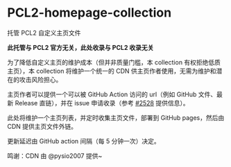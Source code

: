# PCL2-homepage-collection
托管 PCL2 自定义主页文件

**此托管与 PCL2 官方无关，此处收录与 PCL2 收录无关**

为了降低自定义主页的维护成本（但并非质量门槛，本 collection 有权拒绝低质主页），本 collection 将维护一个统一的 CDN 供主页作者使用，无需为维护和潜在的攻击风险担心。

主页作者可以提供一个可以被 GitHub Action 访问的 url（例如 GitHub 文件、最新 Release 直链），并在 issue 申请收录（参考 [#2528](https://github.com/Hex-Dragon/PCL2/discussions/2528) 提供信息）。

此处将维护一个主页列表，并定时收集主页文件，部署到 GitHub pages，然后由 CDN 提供主页文件外链。

更新延迟由 GitHub action 间隔（每 5 分钟一次）决定。

鸣谢：CDN 由 @pysio2007 提供~
